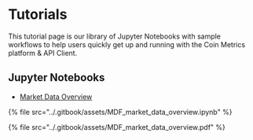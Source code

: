 # Tutorials

This tutorial page is our library of Jupyter Notebooks with sample workflows to help users quickly get up and running with the Coin Metrics platform & API Client.

## Jupyter Notebooks

* [Market Data Overview](MDF\_market\_data\_overview.md)

{% file src="../.gitbook/assets/MDF_market_data_overview.ipynb" %}

{% file src="../.gitbook/assets/MDF_market_data_overview.pdf" %}
